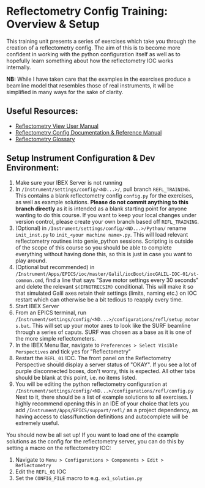 # Reflectometry Config Training: Overview & Setup

This training unit presents a series of exercises which take you through the creation of a reflectometry config. The aim of this is to become more confident in working with the python configuration itself as well as to hopefully learn something about how the reflectometry IOC works internally. 

**NB:** While I have taken care that the examples in the exercises produce a beamline model that resembles those of real instruments, it will be simplified in many ways for the sake of clarity.

## Useful Resources:

- [Reflectometry View User Manual](https://github.com/ISISComputingGroup/ibex_user_manual/wiki/Reflectometry-View)
- [Reflectometry Config Documentation & Reference Manual](../Reflectometry-Configuration)
- [Reflectometry Glossary](../Reflectometry-Glossary)

## Setup Instrument Configuration & Dev Environment:

1. Make sure your IBEX Server is not running
1. In `/Instrument/settings/config/<ND...>/`, pull branch `REFL_TRAINING`. This contains a blank reflectometry config `config.py` for the exercises, as well as example solutions. **Please do not commit anything to this branch directly** as it is intended as a blank starting point for anyone wanting to do this course. If you want to keep your local changes under version control, please create your own branch based off `REFL_TRAINING`.
1. (Optional) in `/Instrument/settings/config/<ND...>/Python/` rename `init_inst.py` to `init_<your machine name>.py`. This will load relevant reflectometry routines into genie_python sessions. Scripting is outside of the scope of this course so you should be able to complete everything without having done this, so this is just in case you want to play around.
1. (Optional but recommended) in `/Instrument/Apps/EPICS/ioc/master/Galil/iocBoot/iocGALIL-IOC-01/st-common.cmd`, find a line that says "Save motor settings every 30 seconds" and delete the relevant `$(IFNOTRECSIM)` conditional. This will make it so that simulated Galil axes retain their settings (limits, naming etc.) on IOC restart which can otherwise be a bit tedious to reapply every time.
1. Start IBEX Server
1. From an EPICS terminal, run `/Instrument/settings/config/<ND...>/configurations/refl/setup_motors.bat`. This will set up your motor axes to look like the SURF beamline through a series of caputs. SURF was chosen as a base as it is one of the more simple reflectometers.
1. In the IBEX Menu Bar, navigate to `Preferences > Select Visible Perspectives` and tick yes for "Reflectometry"
1. Restart the `REFL_01` IOC. The front panel on the Reflectometry Perspective should display a server status of "OKAY". If you see a lot of purple disconnected boxes, don't worry, this is expected. All other tabs should be blank at this point, i.e. no items listed.
1. You will be editing the python reflectometry configuration at `/Instrument/settings/config/<ND...>/configurations/refl/config.py` Next to it, there should be a list of example solutions to all exercises. I highly recommend opening this in an IDE of your choice that lets you add `/Instrument/Apps/EPICS/support/refl/` as a project dependency, as having access to class/function definitions and autocomplete will be extremely useful.

You should now be all set up! If you want to load one of the example solutions as the config for the reflectometry server, you can do this by setting a macro on the reflectometry IOC:
1. Navigate to `Menu > Configurations > Components > Edit > Reflectometry`
1. Edit the `REFL_01` IOC
1. Set the `CONFIG_FILE` macro to e.g. `ex1_solution.py`

